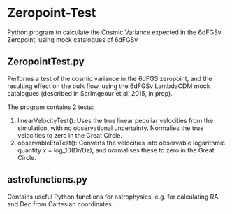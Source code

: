 # Zeropoint-Test
Python program to calculate the Cosmic Variance expected in the 6dFGSv Zeropoint, using mock catalogues of 6dFGSv

## ZeropointTest.py

Performs a test of the cosmic variance in the 6dFGS zeropoint, and the resulting effect on the bulk flow, using the 6dFGSv LambdaCDM mock catalogues (described in Scrimgeour et al. 2015, in prep). 

The program contains 2 tests:
1) linearVelocityTest(): Uses the true linear peculiar velocities from the simulation, with no observational uncertainty. Normalies the true velocities to zero in the Great Circle.
2) observableEtaTest(): Converts the velocities into observable logarithmic quantity x = log_10(Dr/Dz), and normalises these to zero in the Great Circle.

## astrofunctions.py

Contains useful Python functions for astrophysics, e.g. for calculating RA and Dec from Cartesian coordinates.